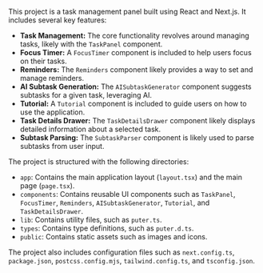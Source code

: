 This project is a task management panel built using React and Next.js. It includes several key features:

- **Task Management:** The core functionality revolves around managing tasks, likely with the `TaskPanel` component.
- **Focus Timer:** A `FocusTimer` component is included to help users focus on their tasks.
- **Reminders:** The `Reminders` component likely provides a way to set and manage reminders.
- **AI Subtask Generation:** The `AISubtaskGenerator` component suggests subtasks for a given task, leveraging AI.
- **Tutorial:** A `Tutorial` component is included to guide users on how to use the application.
- **Task Details Drawer:** The `TaskDetailsDrawer` component likely displays detailed information about a selected task.
- **Subtask Parsing:** The `SubtaskParser` component is likely used to parse subtasks from user input.

The project is structured with the following directories:

- `app`: Contains the main application layout (`layout.tsx`) and the main page (`page.tsx`).
- `components`: Contains reusable UI components such as `TaskPanel`, `FocusTimer`, `Reminders`, `AISubtaskGenerator`, `Tutorial`, and `TaskDetailsDrawer`.
- `lib`: Contains utility files, such as `puter.ts`.
- `types`: Contains type definitions, such as `puter.d.ts`.
- `public`: Contains static assets such as images and icons.

The project also includes configuration files such as `next.config.ts`, `package.json`, `postcss.config.mjs`, `tailwind.config.ts`, and `tsconfig.json`.